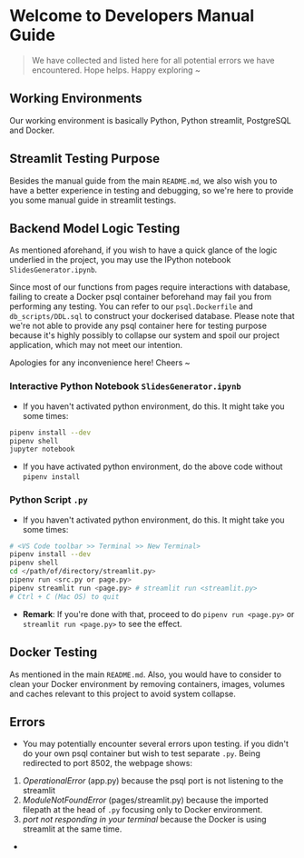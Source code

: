 # Welcome to Developers Manual Guide
> We have collected and listed here for all potential errors we have encountered. Hope helps. Happy exploring ~

## Working Environments
Our working environment is basically Python, Python streamlit, PostgreSQL and Docker. 

## Streamlit Testing Purpose
Besides the manual guide from the main `README.md`, we also wish you to have a better experience in testing and debugging, so we're here to provide you some manual guide in streamlit testings. 

## Backend Model Logic Testing
As mentioned aforehand, if you wish to have a quick glance of the logic underlied in the project, you may use the IPython notebook `SlidesGenerator.ipynb`. 

Since most of our functions from pages require interactions with database, failing to create a Docker psql container beforehand may fail you from performing any testing. You can refer to our `psql.Dockerfile` and `db_scripts/DDL.sql` to construct your dockerised database. Please note that we're not able to provide any psql container here for testing purpose because it's highly possibly to collapse our system and spoil our project application, which may not meet our intention. 

Apologies for any inconvenience here! Cheers ~

### Interactive Python Notebook `SlidesGenerator.ipynb`
- If you haven't activated python environment, do this. It might take you some times: 
```sh
pipenv install --dev
pipenv shell
jupyter notebook
```
- If you have activated python environment, do the above code without `pipenv install`

### Python Script `.py`
- If you haven't activated python environment, do this. It might take you some times:
```sh
# <VS Code toolbar >> Terminal >> New Terminal>
pipenv install --dev
pipenv shell
cd </path/of/directory/streamlit.py>
pipenv run <src.py or page.py>
pipenv streamlit run <page.py> # streamlit run <streamlit.py>
# Ctrl + C (Mac OS) to quit
```
- **Remark**:  If you're done with that, proceed to do `pipenv run <page.py>` or `streamlit run <page.py>` to see the effect. 

## Docker Testing
As mentioned in the main `README.md`. Also, you would have to consider to clean your Docker environment by removing containers, images, volumes and caches relevant to this project to avoid system collapse. 

## Errors
- You may potentially encounter several errors upon testing. if you didn't do your own psql container but wish to test separate `.py`. Being redirected to port 8502, the webpage shows: 
1. *OperationalError* (app.py) because the psql port is not listening to the streamlit 
2. *ModuleNotFoundError* (pages/streamlit.py) because the imported filepath at the head of `.py` focusing only to Docker environment. 
3. *port not responding in your terminal* because the Docker is using streamlit at the same time. 
- 